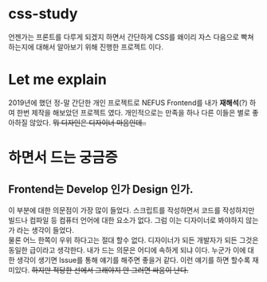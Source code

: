 # css-study
언젠가는 프론트를 다루게 되겠지 하면서 간단하게 CSS를 왜이리 자스 다음으로 빡쳐 하는지에 대해서 알아보기 위해 진행한 프로젝트 이다.

# Let me explain
2019년에 했던 정-말 간단한 개인 프로젝트로 NEFUS Frontend를 내가 __재해석__(?) 하여 한번 제작을 해보았던 프로젝트 였다. 개인적으로는 만족을 하나 다른 이들은 별로 좋아하질 않았다. ~~뭐 디자인은 디자이너 마음인데..~~

# 하면서 드는 궁금증
## Frontend는 Develop 인가 Design 인가.
이 부분에 대한 의문점이 가장 많이 들었다. 스크립트를 작성하면서 코드를 작성하지만 빌드나 컴파일 등 컴퓨터 언어에 대한 요소가 없다. 그럼 이는 디자이너로 봐야하지 않는가 라는 생각이 들었다. <br>
물론 어느 한쪽이 우위 하다고는 절대 할수 없다. 디자이너가 되든 개발자가 되든 그것은 동일한 급이라고 생각한다. 내가 드는 의문은 어디에 속하게 되냐 이다. 누군가 이에 대한 생각이 생기면 Issue를 통해 얘기를 해주면 좋을거 같다. 이런 얘기를 하면 할수록 재미있다. ~~하지만 적당한 선에서 그래야지 안 그러면 싸움이 난다.~~